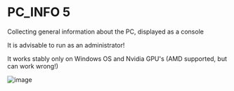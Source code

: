 # PC_INFO 5
Collecting general information about the PC, displayed as a console

It is advisable to run as an administrator!

It works stably only on Windows OS and Nvidia GPU's (AMD supported, but can work wrong!)

![image](https://user-images.githubusercontent.com/104412752/225672989-f29400b1-267a-413e-a961-c39bb662dad5.png)
